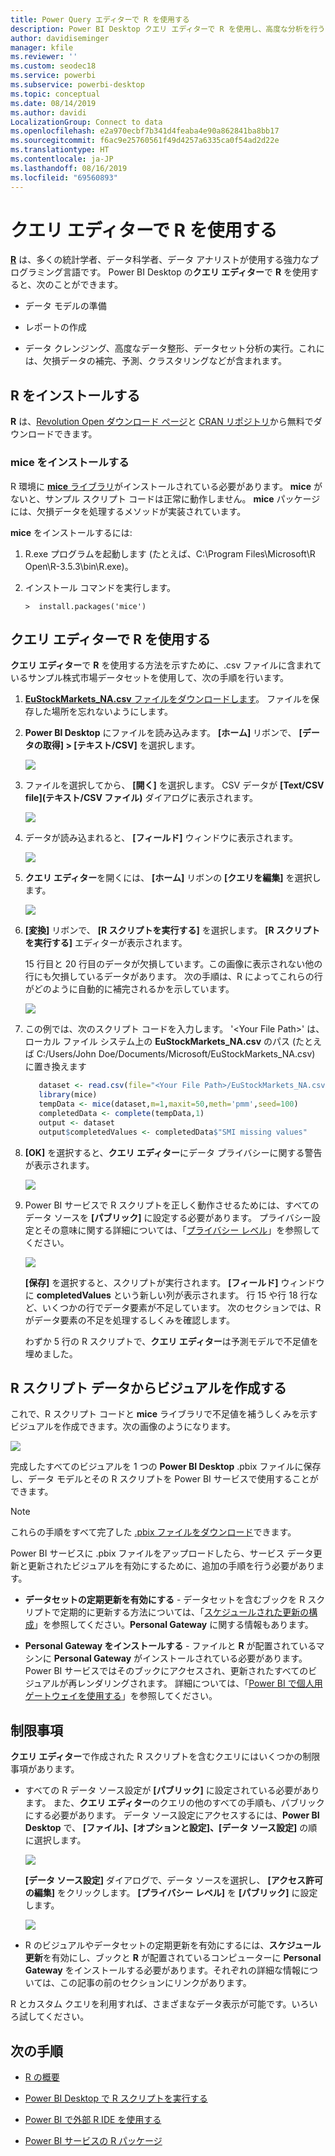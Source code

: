 ```yaml
---
title: Power Query エディターで R を使用する
description: Power BI Desktop クエリ エディターで R を使用し、高度な分析を行う
author: davidiseminger
manager: kfile
ms.reviewer: ''
ms.custom: seodec18
ms.service: powerbi
ms.subservice: powerbi-desktop
ms.topic: conceptual
ms.date: 08/14/2019
ms.author: davidi
LocalizationGroup: Connect to data
ms.openlocfilehash: e2a970ecbf7b341d4feaba4e90a862841ba8bb17
ms.sourcegitcommit: f6ac9e25760561f49d4257a6335ca0f54ad2d22e
ms.translationtype: HT
ms.contentlocale: ja-JP
ms.lasthandoff: 08/16/2019
ms.locfileid: "69560893"
---
```

# <a name="use-r-in-query-editor"></a>クエリ エディターで R を使用する

[**R**](https://mran.microsoft.com/documents/what-is-r) は、多くの統計学者、データ科学者、データ アナリストが使用する強力なプログラミング言語です。 Power BI Desktop の**クエリ エディター**で **R** を使用すると、次のことができます。

* データ モデルの準備

* レポートの作成

* データ クレンジング、高度なデータ整形、データセット分析の実行。これには、欠損データの補完、予測、クラスタリングなどが含まれます。  

## <a name="install-r"></a>R をインストールする

**R** は、[Revolution Open ダウンロード ページ](https://mran.revolutionanalytics.com/download/)と [CRAN リポジトリ](https://cran.r-project.org/bin/windows/base/)から無料でダウンロードできます。

### <a name="install-mice"></a>mice をインストールする

R 環境に [**mice** ライブラリ](https://www.rdocumentation.org/packages/mice/versions/3.5.0/topics/mice)がインストールされている必要があります。 **mice** がないと、サンプル スクリプト コードは正常に動作しません。 **mice** パッケージには、欠損データを処理するメソッドが実装されています。

**mice** をインストールするには:

1. R.exe プログラムを起動します (たとえば、C:\Program Files\Microsoft\R Open\R-3.5.3\bin\R.exe)。  

2. インストール コマンドを実行します。

   ``` 
   >  install.packages('mice') 
   ```

## <a name="use-r-in-query-editor"></a>クエリ エディターで R を使用する

**クエリ エディター**で **R** を使用する方法を示すために、.csv ファイルに含まれているサンプル株式市場データセットを使用して、次の手順を行います。

1. [**EuStockMarkets_NA.csv** ファイルをダウンロードします](http://download.microsoft.com/download/F/8/A/F8AA9DC9-8545-4AAE-9305-27AD1D01DC03/EuStockMarkets_NA.csv)。 ファイルを保存した場所を忘れないようにします。

1. **Power BI Desktop** にファイルを読み込みます。 **[ホーム]** リボンで、 **[データの取得] > [テキスト/CSV]** を選択します。

   ![](media/desktop-r-in-query-editor/r-in-query-editor_1.png)

1. ファイルを選択してから、 **[開く]** を選択します。 CSV データが **[Text/CSV file]\(テキスト/CSV ファイル\)** ダイアログに表示されます。

   ![](media/desktop-r-in-query-editor/r-in-query-editor_2.png)

1. データが読み込まれると、 **[フィールド]** ウィンドウに表示されます。

   ![](media/desktop-r-in-query-editor/r-in-query-editor_3.png)

1. **クエリ エディター**を開くには、 **[ホーム]** リボンの **[クエリを編集]** を選択します。

   ![](media/desktop-r-in-query-editor/r-in-query-editor_4.png)

1. **[変換]** リボンで、 **[R スクリプトを実行する]** を選択します。 **[R スクリプトを実行する]** エディターが表示されます。  

   15 行目と 20 行目のデータが欠損しています。この画像に表示されない他の行にも欠損しているデータがあります。 次の手順は、R によってこれらの行がどのように自動的に補完されるかを示しています。

   ![](media/desktop-r-in-query-editor/r-in-query-editor_5d.png)

1. この例では、次のスクリプト コードを入力します。 '&lt;Your File Path&gt;' は、ローカル ファイル システム上の **EuStockMarkets_NA.csv** のパス (たとえば C:/Users/John Doe/Documents/Microsoft/EuStockMarkets_NA.csv) に置き換えます

    ```r
       dataset <- read.csv(file="<Your File Path>/EuStockMarkets_NA.csv", header=TRUE, sep=",")
       library(mice)
       tempData <- mice(dataset,m=1,maxit=50,meth='pmm',seed=100)
       completedData <- complete(tempData,1)
       output <- dataset
       output$completedValues <- completedData$"SMI missing values"
    ```

7. **[OK]** を選択すると、**クエリ エディター**にデータ プライバシーに関する警告が表示されます。

   ![](media/desktop-r-in-query-editor/r-in-query-editor_6.png)
8. Power BI サービスで R スクリプトを正しく動作させるためには、すべてのデータ ソースを **[パブリック]** に設定する必要があります。 プライバシー設定とその意味に関する詳細については、「[プライバシー レベル](desktop-privacy-levels.md)」を参照してください。

   ![](media/desktop-r-in-query-editor/r-in-query-editor_7.png)

   **[保存]** を選択すると、スクリプトが実行されます。 **[フィールド]** ウィンドウに **completedValues** という新しい列が表示されます。 行 15 や行 18 行など、いくつかの行でデータ要素が不足しています。 次のセクションでは、R がデータ要素の不足を処理するしくみを確認します。

   わずか 5 行の R スクリプトで、**クエリ エディター**は予測モデルで不足値を埋めました。

## <a name="create-visuals-from-r-script-data"></a>R スクリプト データからビジュアルを作成する

これで、R スクリプト コードと **mice** ライブラリで不足値を補うしくみを示すビジュアルを作成できます。次の画像のようになります。

![](media/desktop-r-in-query-editor/r-in-query-editor_8a.png)

完成したすべてのビジュアルを 1 つの **Power BI Desktop** .pbix ファイルに保存し、データ モデルとその R スクリプトを Power BI サービスで使用することができます。

> [!NOTE]
> これらの手順をすべて完了した [.pbix ファイルをダウンロード](http://download.microsoft.com/download/F/8/A/F8AA9DC9-8545-4AAE-9305-27AD1D01DC03/Complete%20Values%20with%20R%20in%20PQ.pbix)できます。

Power BI サービスに .pbix ファイルをアップロードしたら、サービス データ更新と更新されたビジュアルを有効にするために、追加の手順を行う必要があります。  

* **データセットの定期更新を有効にする** - データセットを含むブックを R スクリプトで定期的に更新する方法については、「[スケジュールされた更新の構成](refresh-scheduled-refresh.md)」を参照してください。**Personal Gateway** に関する情報もあります。

* **Personal Gateway をインストールする** - ファイルと **R** が配置されているマシンに **Personal Gateway** がインストールされている必要があります。 Power BI サービスではそのブックにアクセスされ、更新されたすべてのビジュアルが再レンダリングされます。 詳細については、「[Power BI で個人用ゲートウェイを使用する](service-gateway-personal-mode.md)」を参照してください。

## <a name="limitations"></a>制限事項

**クエリ エディター**で作成された R スクリプトを含むクエリにはいくつかの制限事項があります。

* すべての R データ ソース設定が **[パブリック]** に設定されている必要があります。 また、**クエリ エディター**のクエリの他のすべての手順も、パブリックにする必要があります。 データ ソース設定にアクセスするには、**Power BI Desktop** で、 **[ファイル]、[オプションと設定]、[データ ソース設定]** の順に選択します。

  ![](media/desktop-r-in-query-editor/r-in-query-editor_9.png)

  **[データ ソース設定]** ダイアログで、データ ソースを選択し、 **[アクセス許可の編集]** をクリックします。 **[プライバシー レベル]** を **[パブリック]** に設定します。

  ![](media/desktop-r-in-query-editor/r-in-query-editor_10.png)    
* R のビジュアルやデータセットの定期更新を有効にするには、**スケジュール更新**を有効にし、ブックと **R** が配置されているコンピューターに **Personal Gateway** をインストールする必要があります。それぞれの詳細な情報については、この記事の前のセクションにリンクがあります。

R とカスタム クエリを利用すれば、さまざまなデータ表示が可能です。いろいろ試してください。

## <a name="next-steps"></a>次の手順

* [R の概要](https://mran.microsoft.com/documents/what-is-r) 

* [Power BI Desktop で R スクリプトを実行する](desktop-r-scripts.md) 

* [Power BI で外部 R IDE を使用する](desktop-r-ide.md) 

* [Power BI サービスの R パッケージ](service-r-packages-support.md)
